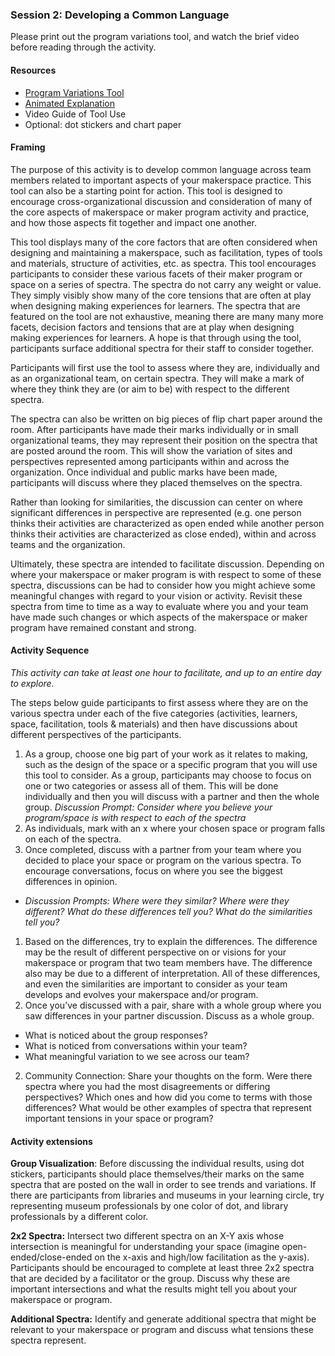 ### Session 2: Developing a Common Language

Please print out the program variations tool, and watch the brief video before reading through the activity. 

#### Resources
* [Program Variations Tool](https://drive.google.com/open?id=0B73IBpX2ukUbeUZkd3lNTl9pNkE) 
* [Animated Explanation](https://drive.google.com/open?id=0Byq8c7qHfLKYNXA0bHdIdmxxdU0)
* Video Guide of Tool Use
* Optional: dot stickers and chart paper

#### Framing

The purpose of this activity is to develop common language across team members related to important aspects of your makerspace practice. This tool can also be a starting point for action. This tool is designed to encourage cross-organizational discussion and consideration of many of the core aspects of makerspace or maker program activity and practice, and how those aspects fit together and impact one another. 

This tool displays many of the core factors that are often considered when designing and maintaining a makerspace, such as facilitation, types of tools and materials, structure of activities, etc. as spectra. This tool encourages participants to consider these various facets of their maker program or space on a series of spectra. The spectra do not carry any weight or value. They simply visibly show many of the core tensions that are often at play when designing making experiences for learners. The spectra that are featured on the tool are not exhaustive, meaning there are many many more facets, decision factors and tensions that are at play when designing making experiences for learners.  A hope is that through using the tool, participants surface additional spectra for their staff to consider together.

Participants will first use the tool to assess where they are, individually and as an organizational team, on certain spectra. They will make a mark of where they think they are (or aim to be) with respect to the different spectra. 

The spectra can also be written on big pieces of flip chart paper around the room. After participants have made their marks individually or in small organizational teams, they may represent their position on the spectra that are posted around the room. This will show the variation of sites and perspectives represented among participants within and across the organization. Once individual and public marks have been made, participants will discuss where they placed themselves on the spectra. 

Rather than looking for similarities, the discussion can center on where significant differences in perspective are represented (e.g. one person thinks their activities are characterized as open ended while another person thinks their activities are characterized as close ended), within and across teams and the organization.

Ultimately, these spectra are intended to facilitate discussion. Depending on where your makerspace or maker program is with respect to some of these spectra, discussions can be had to consider how you might achieve some meaningful changes with regard to your vision or activity. Revisit these spectra from time to time as a way to evaluate where you and your team have made such changes or which aspects of the makerspace or maker program have remained constant and strong.


#### Activity Sequence
*This activity can take at least one hour to facilitate, and up to an entire day to explore.*

The steps below guide participants to first assess where they are on the various spectra under each of the five categories (activities, learners, space, facilitation, tools & materials) and then have discussions about different perspectives of the participants.

1. As a group, choose one big part of your work as it relates to making, such as the design of the space or a specific program that you will use this tool to consider. As a group, participants may choose to focus on one or two categories or assess all of them. This will be done individually and then you will discuss with a partner and then the whole group. *Discussion Prompt: Consider where you believe your program/space is with respect to each of the spectra*
1. As individuals, mark with an x where your chosen space or program falls on each of the spectra.
1. Once completed, discuss with a partner from your team where you decided to place your space or program on the various spectra. To encourage conversations, focus on where you see the biggest differences in opinion. 
  * *Discussion Prompts: Where were they similar? Where were they different? What do these differences tell you? What do the similarities tell you?* 
1. Based on the differences, try to explain the differences. The difference may be the result of different perspective on or visions for your makerspace or program that two team members have. The difference also may be due to a different of interpretation. All of these differences, and even the similarities are important to consider as your team develops and evolves your makerspace and/or program. 
1. Once you’ve discussed with a pair, share with a whole group where you saw differences in your partner discussion. Discuss as a whole group.
  * What is noticed about the group responses?
  * What is noticed from conversations within your team? 
  * What meaningful variation to we see across our team?
2. Community Connection: Share your thoughts on the form. Were there spectra where you had the most disagreements or differing perspectives? Which ones and how did you come to terms with those differences? What would be other examples of spectra that represent important tensions in your space or program?

#### Activity extensions
**Group Visualization**: Before discussing the individual results, using dot stickers, participants should place themselves/their marks on the same spectra that are posted on the wall in order to see trends and variations. If there are participants from libraries and museums in your learning circle, try representing museum professionals by one color of dot, and library professionals by a different color.

**2x2 Spectra:**  Intersect two different spectra on an X-Y axis whose intersection is meaningful for understanding your space (imagine open-ended/close-ended on the x-axis and high/low facilitation as the y-axis). Participants should be encouraged to complete at least three 2x2 spectra that are decided by a facilitator or the group. Discuss why these are important intersections and what the results might tell you about your makerspace or program.

**Additional Spectra:** Identify and generate additional spectra that might be relevant to your makerspace or program and discuss what tensions these spectra represent.
